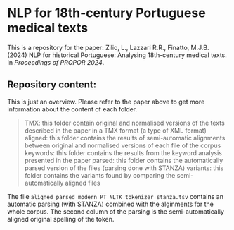 # NLP for 18th-century Portuguese medical texts
This is a repository for the paper:
Zilio, L., Lazzari R.R., Finatto, M.J.B. (2024) NLP for historical Portuguese: Analysing 18th-century medical texts. In _Proceedings of PROPOR 2024_.

## Repository content:
This is just an overview. Please refer to the paper above to get more information about the content of each folder.

> TMX: this folder contain original and normalised versions of the texts described in the paper in a TMX format (a type of XML format)
> aligned: this folder contains the results of semi-automatic alignments between original and normalised versions of each file of the corpus
> keywords: this folder contains the results from the keyword analysis presented in the paper
> parsed: this folder contains the automatically parsed version of the files (parsing done with STANZA)
> variants: this folder contains the variants found by comparing the semi-automatically aligned files

The file `aligned_parsed_modern_PT_NLTK_tokenizer_stanza.tsv` contains an automatic parsing (with STANZA) combined with the alginments for the whole corpus. The second column of the parsing is the semi-automatically aligned original spelling of the token.